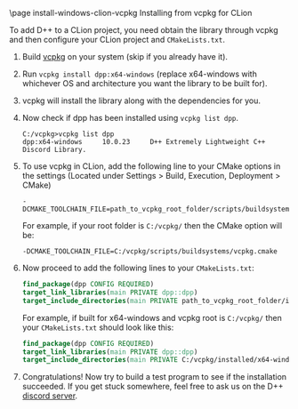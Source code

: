 \page install-windows-clion-vcpkg Installing from vcpkg for CLion

To add D++ to a CLion project, you need obtain the library through vcpkg and then configure your CLion project and `CMakeLists.txt`.

1. Build [vcpkg](https://vcpkg.io/) on your system (skip if you already have it).

2. Run `vcpkg install dpp:x64-windows` (replace x64-windows with whichever OS and architecture you want the library to be built for).

3. vcpkg will install the library along with the dependencies for you.

4. Now check if dpp has been installed using `vcpkg list dpp`.
   
   ```
   C:/vcpkg>vcpkg list dpp
   dpp:x64-windows     10.0.23     D++ Extremely Lightweight C++ Discord Library.
   ```

5. To use vcpkg in CLion, add the following line to your CMake options in the settings (Located under Settings > Build, Execution, Deployment > CMake)
   
   ```
   -DCMAKE_TOOLCHAIN_FILE=path_to_vcpkg_root_folder/scripts/buildsystems/vcpkg.cmake
   ```
   
   For example, if your root folder is `C:/vcpkg/` then the CMake option will be:
   
   ```
   -DCMAKE_TOOLCHAIN_FILE=C:/vcpkg/scripts/buildsystems/vcpkg.cmake
   ```

6. Now proceed to add the following lines to your `CMakeLists.txt`:
   
   ```cmake
   find_package(dpp CONFIG REQUIRED)
   target_link_libraries(main PRIVATE dpp::dpp)
   target_include_directories(main PRIVATE path_to_vcpkg_root_folder/installed/architecture-os/include)
   ```
   
   For example, if built for x64-windows and vcpkg root is `C:/vcpkg/` then your `CMakeLists.txt` should look like this:
   
   ```cmake
   find_package(dpp CONFIG REQUIRED)
   target_link_libraries(main PRIVATE dpp::dpp)
   target_include_directories(main PRIVATE C:/vcpkg/installed/x64-windows/include)
   ```

7. Congratulations! Now try to build a test program to see if the installation succeeded. If you get stuck somewhere, feel free to ask us on the D++ [discord server](https://discord.gg/dpp).